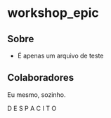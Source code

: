 # workshop_epic

## Sobre
- É apenas um arquivo de teste


## Colaboradores
Eu mesmo, sozinho.

D E S P A C I T O